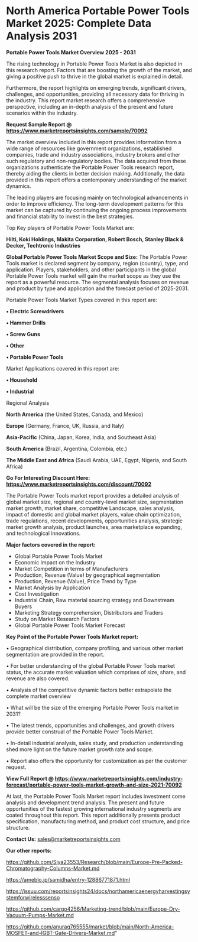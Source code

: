 # North America Portable Power Tools Market 2025: Complete Data Analysis 2031

<Strong> Portable Power Tools Market Overview 2025 - 2031</strong>

The rising technology in Portable Power Tools Market is also depicted in this research report. Factors that are boosting the growth of the market, and giving a positive push to thrive in the global market is explained in detail.

Furthermore, the report highlights on emerging trends, significant drivers, challenges, and opportunities, providing all necessary data for thriving in the industry. This report market research offers a comprehensive perspective, including an in-depth analysis of the present and future scenarios within the industry.

<strong>Request Sample Report @ <a href=https://www.marketreportsinsights.com/sample/70092>https://www.marketreportsinsights.com/sample/70092</a></strong>

The market overview included in this report provides information from a wide range of resources like government organizations, established companies, trade and industry associations, industry brokers and other such regulatory and non-regulatory bodies. The data acquired from these organizations authenticate the Portable Power Tools research report, thereby aiding the clients in better decision making. Additionally, the data provided in this report offers a contemporary understanding of the market dynamics.

The leading players are focusing mainly on technological advancements in order to improve efficiency. The long-term development patterns for this market can be captured by continuing the ongoing process improvements and financial stability to invest in the best strategies.

Top Key players of Portable Power Tools Market are:

<strong>Hilti, Koki Holdings, Makita Corporation, Robert Bosch, Stanley Black & Decker, Techtronic Industries</strong>

<strong><b>Global Portable Power Tools Market Scope and Size:</b></strong>
The Portable Power Tools market is declared segment by company, region (country), type, and application. Players, stakeholders, and other participants in the global Portable Power Tools market will gain the market scope as they use the report as a powerful resource. The segmental analysis focuses on revenue and product by type and application and the forecast period of 2025-2031.

Portable Power Tools Market Types covered in this report are:

<strong>• Electric Screwdrivers

• Hammer Drills

• Screw Guns

• Other

• Portable Power Tools</strong>

Market Applications covered in this report are:

<strong>• Household

• Industrial</strong> 

Regional Analysis

<strong>North America</strong> (the United States, Canada, and Mexico)

<strong>Europe</strong> (Germany, France, UK, Russia, and Italy)

<strong>Asia-Pacific</strong> (China, Japan, Korea, India, and Southeast Asia)

<strong>South America</strong> (Brazil, Argentina, Colombia, etc.)

<strong>The Middle East and Africa</strong> (Saudi Arabia, UAE, Egypt, Nigeria, and South Africa)

<strong>Go For Interesting Discount Here: <a href=https://www.marketreportsinsights.com/discount/70092>https://www.marketreportsinsights.com/discount/70092</a></strong>

The Portable Power Tools market report provides a detailed analysis of global market size, regional and country-level market size, segmentation market growth, market share, competitive Landscape, sales analysis, impact of domestic and global market players, value chain optimization, trade regulations, recent developments, opportunities analysis, strategic market growth analysis, product launches, area marketplace expanding, and technological innovations.

<strong><b>Major factors covered in the report:</b></strong>
<ul>
  <li>Global Portable Power Tools Market </li>
  <li>Economic Impact on the Industry</li>
  <li>Market Competition in terms of Manufacturers</li>
  <li>Production, Revenue (Value) by geographical segmentation</li>
  <li>Production, Revenue (Value), Price Trend by Type</li>
  <li>Market Analysis by Application</li>
  <li>Cost Investigation</li>
  <li>Industrial Chain, Raw material sourcing strategy and Downstream Buyers</li>
  <li>Marketing Strategy comprehension, Distributors and Traders</li>
  <li>Study on Market Research Factors</li>
  <li>Global Portable Power Tools Market Forecast</li>
</ul>

<strong><b>Key Point of the Portable Power Tools Market report:</b></strong>

• Geographical distribution, company profiling, and various other market segmentation are provided in the report.

• For better understanding of the global Portable Power Tools market status, the accurate market valuation which comprises of size, share, and revenue are also covered.

• Analysis of the competitive dynamic factors better extrapolate the complete market overview

• What will be the size of the emerging Portable Power Tools market in 2031?

• The latest trends, opportunities and challenges, and growth drivers provide better construal of the Portable Power Tools Market.

• In-detail industrial analysis, sales study, and production understanding shed more light on the future market growth rate and scope.

• Report also offers the opportunity for customization as per the customer request.

<strong><b>View Full Report @ <a href=https://www.marketreportsinsights.com/industry-forecast/portable-power-tools-market-growth-and-size-2021-70092>https://www.marketreportsinsights.com/industry-forecast/portable-power-tools-market-growth-and-size-2021-70092</a></b></strong>


At last, the Portable Power Tools Market report includes investment come analysis and development trend analysis. The present and future opportunities of the fastest growing international industry segments are coated throughout this report. This report additionally presents product specification, manufacturing method, and product cost structure, and price structure.

<strong>Contact Us:</strong>
sales@marketreportsinsights.com

<strong>Our other reports:</strong>

<a href=https://github.com/Siya23553/Research/blob/main/Europe-Pre-Packed-Chromatography-Columns-Market.md>https://github.com/Siya23553/Research/blob/main/Europe-Pre-Packed-Chromatography-Columns-Market.md</a>

<a href=https://ameblo.jp/samidha/entry-12886771871.html>https://ameblo.jp/samidha/entry-12886771871.html</a>

<a href=https://issuu.com/reportsinsights24/docs/northamericaenergyharvestingsystemforwirelesssenso>https://issuu.com/reportsinsights24/docs/northamericaenergyharvestingsystemforwirelesssenso</a>

<a href=https://github.com/cargo4256/Marketing-trend/blob/main/Europe-Dry-Vacuum-Pumps-Market.md>https://github.com/cargo4256/Marketing-trend/blob/main/Europe-Dry-Vacuum-Pumps-Market.md</a>

<a href=https://github.com/anurag765555/market/blob/main/North-America-MOSFET-and-IGBT-Gate-Drivers-Market.md>https://github.com/anurag765555/market/blob/main/North-America-MOSFET-and-IGBT-Gate-Drivers-Market.md</a>"
